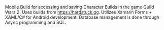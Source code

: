 Mobile Build for accessing and saving Character Builds in the game Guild Wars 2. Uses builds from https://hardstuck.gg. Utilizes Xamarin Forms + XAML/C# for Android development. Database management is done through Async programming and SQL.
